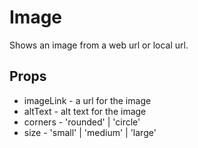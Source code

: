 # Image

Shows an image from a web url or local url.

## Props

- imageLink - a url for the image
- altText - alt text for the image
- corners - 'rounded' | 'circle'
- size - 'small' | 'medium' | 'large'
